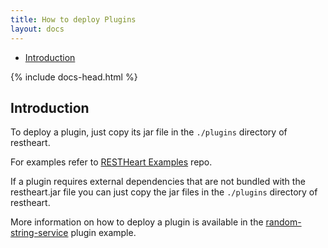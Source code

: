```yaml
---
title: How to deploy Plugins
layout: docs
---
```


<div markdown="1" class="d-none d-xl-block col-xl-2 order-last bd-toc">

* [Introduction](#introduction)

</div>
<div markdown="1" class="col-12 col-md-9 col-xl-8 py-md-3 bd-content">

{% include docs-head.html %}

## Introduction

To deploy a plugin, just copy its jar file in the `./plugins` directory of restheart.

For examples refer to [RESTHeart Examples](https://github.com/SoftInstigate/restheart/tree/master/examples) repo.

If a plugin requires external dependencies that are not bundled with the restheart.jar file you can just copy the jar files in the `./plugins` directory of restheart. 

More information on how to deploy a plugin is available in the [random-string-service](https://github.com/SoftInstigate/restheart/tree/master/examples/random-string-service) plugin example.